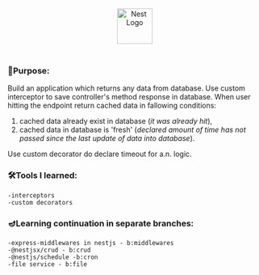 <p style="padding: 20px; text-align: center">
<img src="https://nestjs.com/img/logo-small.svg" width="70" alt="Nest Logo" />
</p>

### 🎯Purpose:
Build an application which returns any data from database.
Use custom interceptor to save controller's method response in database.
When user hitting the endpoint return cached data in fallowing conditions:

1) cached data already exist in database (_it was already hit_),
2) cached data in database is 'fresh' (_declared amount of time has not passed since the last update of data into database_).

Use custom decorator do declare timeout for a.n. logic.

### 🛠️Tools I learned:
    -interceptors
    -custom decorators

### 🪔Learning continuation in separate branches:
    -express-middlewares in nestjs - b:middlewares
    -@nestjsx/crud - b:crud
    -@nestjs/schedule -b:cron
    -file service - b:file